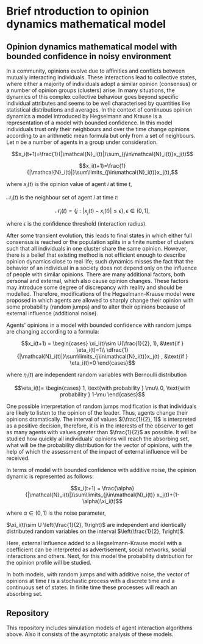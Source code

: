 # Brief ntroduction to opinion dynamics mathematical model

## Opinion dynamics mathematical model with bounded confidence in noisy environment

In a community, opinions evolve due to affinities and conflicts between mutually interacting individuals. These interactions lead to collective states, where either a majority of individuals adopt a similar opinion (consensus) or a number of opinion groups (clusters) arise. In many situations, the dynamics of this complex collective behaviour goes beyond specific individual attributes and seems to be well characterised by quantities like statistical distributions and averages. In the context of continuous opinion dynamics a model introduced by Hegselmann and Krause is a representation of a model with bounded confidence. In this model individuals trust only their neighbours and over the time change opinions according to an arithmetic mean formula but only from a set of neighbours. Let $n$ be a number of agents in a group under consideration.

$$x_i(t+1)=\frac{1}{|\mathcal{N}_i(t)|}\sum_{j\in\mathcal{N}_i(t)}x_j(t)$$

$$x_i(t+1)=\frac{1}{|\mathcal{N}_i(t)|}\sum\limits_{j\in\mathcal{N}_i(t)}x_j(t),$$

where $x_i(t)$ is the opinion value of agent $i$ at time $t$,

$\mathcal{N}_i(t)$ is the neighbour set of agent $i$ at time $t$:

$$\mathcal{N}_i(t)=\{j:|x_j(t)-x_i(t)|\leq\epsilon\}, \epsilon\in (0, 1],$$

where $\epsilon$ is the confidence threshold (interaction radius).

After some transient evolution, this leads to final states in which either full consensus is reached or the population splits in a finite number of clusters such that all individuals in one cluster share the same opinion. However, there is a belief that existing method is not efficient enough to describe opinion dynamics close to real life; such dynamics misses the fact that the behavior of an individual in a society does not depend only on the influence of people with similar opinions. There are many additional
factors, both personal and external, which also cause opinion changes. These factors may introduce some degree of discrepancy with reality and should be modelled. Therefore, modifications of the Hegselmann-Krause model were proposed in which agents are allowed to sharply change their opinion with some probability (random jumps) and to alter their opinions because of external influence (additional noise). 

Agents' opinions in a model with bounded confidence with random jumps are changing according to a formula:

$$x_i(t+1) = \begin{cases}
\xi_i(t)\sim U(\frac{1}{2}, 1), &\text{if } \eta_i(t)=1\\
\dfrac{1}{|\mathcal{N}_i(t)|}\sum\limits_{j\in\mathcal{N}_i(t)}x_j(t) , &\text{if } \eta_i(t)=0
\end{cases}$$

where $\eta_i(t)$ are independent random variables with Bernoulli distribution

$$\eta_i(t)= \begin{cases}
    1, \text{with probability } \mu\\
    0, \text{with probability } 1-\mu
\end{cases}$$

One possible interpretation of random jumps modification is that individuals are likely to listen to the opinion of the leader. Thus, agents change their opinions dramatically. The interval of values $(\frac{1}{2}, 1)$ is interpreted as a positive decision, therefore, it is in the interests of the observer to get as many agents with values greater than $\frac{1}{2}$ as possible. It will be studied how quickly all individuals' opinions will reach the absorbing set, what will be the probability distribution for the vector of opinions, with the help of which the assessment of the impact of external influence will be received.

In terms of model with bounded confidence with additive noise, the opinion dynamic is represented as follows:

$$x_i(t+1) = \frac{\alpha}{|\mathcal{N}_i(t)|}\sum\limits_{j\in\mathcal{N}_i(t)} x_j(t)+(1-\alpha)\xi_i(t)$$

where $\alpha\in (0, 1)$ is the noise parameter,

$\xi_i(t)\sim U \left(\frac{1}{2}, 1\right)$ are independent and identically distributed random variables on the interval $\left(\frac{1}{2}, 1\right)$.

Here, external influence added to a Hegselmann-Krause model with a coefficient can be interpreted as advertisement, social networks, social interactions and others. Next, for this model the probability distribution for the opinion profile will be studied.

In both models, with random jumps and with additive noise, the vector of opinions at time $t$ is a stochastic process with a discrete time and a continuous set of states. In finite time these processes will reach an absorbing set.

## Repository

This repository includes simulation models of agent interaction algorithms above. Also it consists of the asymptotic analysis of these models.
